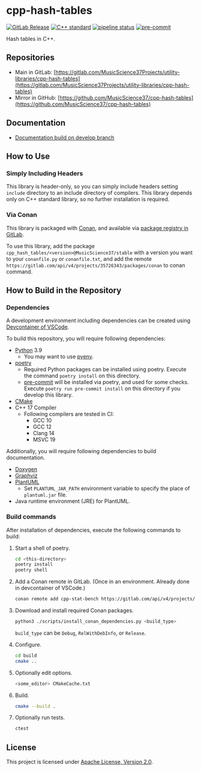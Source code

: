 # cpp-hash-tables

[![GitLab Release](https://img.shields.io/gitlab/v/release/35726343?sort=semver)](https://gitlab.com/MusicScience37Projects/utility-libraries/cpp-hash-tables/-/releases)
[![C++ standard](https://img.shields.io/badge/standard-C%2B%2B17-blue?logo=c%2B%2B)](https://en.cppreference.com/w/cpp/compiler_support/17)
[![pipeline status](https://gitlab.com/MusicScience37Projects/utility-libraries/cpp-hash-tables/badges/develop/pipeline.svg)](https://gitlab.com/MusicScience37Projects/utility-libraries/cpp-hash-tables/-/commits/develop)
[![pre-commit](https://img.shields.io/badge/pre--commit-enabled-brightgreen?logo=pre-commit&logoColor=white)](https://github.com/pre-commit/pre-commit)

Hash tables in C++.

## Repositories

- Main in GitLab: [https://gitlab.com/MusicScience37Projects/utility-libraries/cpp-hash-tables](https://gitlab.com/MusicScience37Projects/utility-libraries/cpp-hash-tables)
- Mirror in GitHub: [https://github.com/MusicScience37/cpp-hash-tables](https://github.com/MusicScience37/cpp-hash-tables)

## Documentation

- [Documentation build on develop branch](https://musicscience37projects.gitlab.io/utility-libraries/cpp-hash-tables/)

## How to Use

### Simply Including Headers

This library is header-only,
so you can simply include headers
setting `include` directory to an include directory of compilers.
This library depends only on C++ standard library,
so no further installation is required.

### Via Conan

This library is packaged with [Conan](https://conan.io/),
and available via
[package registry in GitLab](https://gitlab.com/MusicScience37Projects/utility-libraries/cpp-hash-tables/-/packages).

To use this library,
add the package
`cpp_hash_tables/<version>@MusicScience37/stable`
with a version you want
to your `conanfile.py` or `conanfile.txt`,
and add the remote
`https://gitlab.com/api/v4/projects/35726343/packages/conan`
to conan command.

## How to Build in the Repository

### Dependencies

A development environment including dependencies can be created using
[Devcontainer of VSCode](https://code.visualstudio.com/docs/remote/containers).

To build this repository,
you will require following dependencies:

- [Python](https://www.python.org/) 3.9
  - You may want to use [pyenv](https://github.com/pyenv/pyenv).
- [poetry](https://python-poetry.org/)
  - Required Python packages can be installed using poetry.
    Execute the command `poetry install` on this directory.
  - [pre-commit](https://pre-commit.com/)
    will be installed via poetry, and used for some checks.
    Execute `poetry run pre-commit install` on this directory
    if you develop this library.
- [CMake](https://cmake.org/)
- C++ 17 Compiler
  - Following compilers are tested in CI:
    - GCC 10
    - GCC 12
    - Clang 14
    - MSVC 19

Additionally, you will require following dependencies
to build documentation.

- [Doxygen](https://www.doxygen.nl/index.html)
- [Graphviz](https://graphviz.org/)
- [PlantUML](https://plantuml.com)
  - Set `PLANTUML_JAR_PATH` environment variable to specify the place of `plantuml.jar` file.
- Java runtime environment (JRE) for PlantUML.

### Build commands

After installation of dependencies,
execute the following commands to build:

1. Start a shell of poetry.

   ```bash
   cd <this-directory>
   poetry install
   poetry shell
   ```

2. Add a Conan remote in GitLab. (Once in an environment. Already done in devcontainer of VSCode.)

   ```bash
   conan remote add cpp-stat-bench https://gitlab.com/api/v4/projects/32226502/packages/conan
   ```

3. Download and install required Conan packages.

   ```bash
   python3 ./scripts/install_conan_dependencies.py <build_type>
   ```

   `build_type` can be `Debug`, `RelWithDebInfo`, or `Release`.

4. Configure.

   ```bash
   cd build
   cmake ..
   ```

5. Optionally edit options.

   ```bash
   <some_editor> CMakeCache.txt
   ```

6. Build.

   ```bash
   cmake --build .
   ```

7. Optionally run tests.

   ```bash
   ctest
   ```

## License

This project is licensed under [Apache License, Version 2.0](https://www.apache.org/licenses/LICENSE-2.0).
